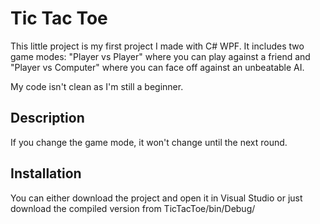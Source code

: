 # Tic Tac Toe

This little project is my first project I made with C# WPF. It includes two game modes: "Player vs Player" where you can play against a friend and "Player vs Computer" where you can face off against an unbeatable AI.

My code isn't clean as I'm still a beginner.

## Description

If you change the game mode, it won't change until the next round.

## Installation

You can either download the project and open it in Visual Studio or just download the compiled version from TicTacToe/bin/Debug/


    
